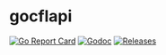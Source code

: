 # gocflapi

[![Go Report Card](https://goreportcard.com/badge/github.com/greglanthier/gocflapi?style=flat-square)](https://goreportcard.com/report/github.com/greglanthier/gocflapi) 
[![Godoc](http://img.shields.io/badge/go-documentation-blue.svg?style=flat-square)](https://godoc.org/github.com/greglanthier/gocflapi)
[![Releases](https://img.shields.io/github/release/greglanthier/gocflapi/all.svg?style=flat-square)](https://github.com/greglanthier/gocflapi/releases)
